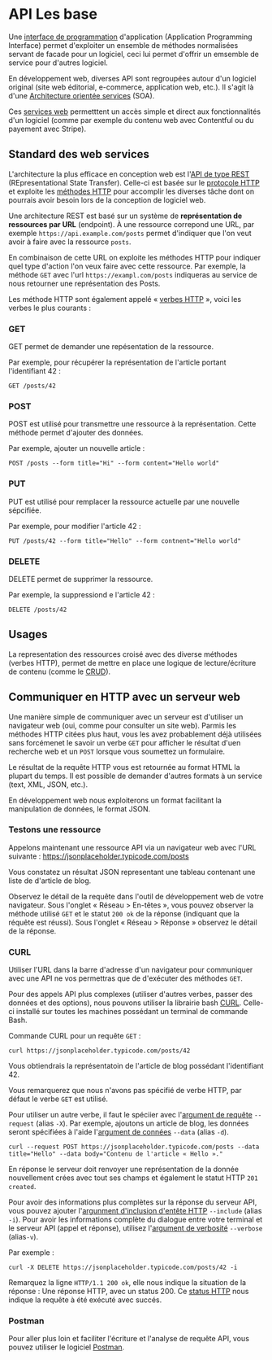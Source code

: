 # API Les base

Une [interface de programmation](https://fr.wikipedia.org/wiki/Interface_de_programmation) d'application (Application Programming Interface) permet d'exploiter un ensemble de méthodes normalisées servant de facade pour un logiciel, ceci lui permet d'offrir un emsemble de service pour d'autres logiciel.

En développement web, diverses API sont regroupées autour d'un logiciel original (site web éditorial, e-commerce, application web, etc.). Il s'agit là d'une [Architecture orientée services](https://fr.wikipedia.org/wiki/Architecture_orient%C3%A9e_services) (SOA).

Ces [services web](https://fr.wikipedia.org/wiki/Service_web) permetttent un accès simple et direct aux fonctionnalités d'un logiciel (comme par exemple du contenu web avec Contentful ou du payement avec Stripe).

## Standard des web services
L'architecture la plus efficace en conception web est l'[API de type REST](https://fr.wikipedia.org/wiki/Representational_state_transfer) (REpresentational State Transfer). Celle-ci est basée sur le [ protocole HTTP](https://fr.wikipedia.org/wiki/Hypertext_Transfer_Protocol) et exploite les [méthodes HTTP](https://fr.wikipedia.org/wiki/Hypertext_Transfer_Protocol#M%C3%A9thodes) pour accomplir les diverses tâche dont on pourrais avoir besoin lors de la conception de logiciel web.

Une architecture REST est basé sur un système de **représentation de ressources par URL** (endpoint). À une ressource correpond une URL, par exemple `https://api.example.com/posts` permet d'indiquer que l'on veut avoir à faire avec la ressource `posts`.

En combinaison de cette URL on exploite les méthodes HTTP pour indiquer quel type d'action l'on veux faire avec cette ressource. Par exemple, la méthode `GET` avec l'url `https://exampl.com/posts` indiqueras au service de nous retourner une représentation des Posts.

Les méthode HTTP sont également appelé « [verbes HTTP](https://developer.mozilla.org/fr/docs/Web/HTTP/M%C3%A9thode) », voici les verbes le plus courants : 

### GET
GET permet de demander une repésentation de la ressource.

Par exemple, pour récupérer la représentation de l'article portant l'identifiant 42 :

```
GET /posts/42
```

### POST
POST est utilisé pour transmettre une ressource à la représentation. Cette méthode permet d'ajouter des données.

Par exemple, ajouter un nouvelle article : 

```
POST /posts --form title="Hi" --form content="Hello world"
```

### PUT
PUT est utilisé pour remplacer la ressource actuelle par une nouvelle sépcifiée.

Par exemple, pour modifier l'article 42 : 

```
PUT /posts/42 --form title="Hello" --form contnent="Hello world"
```

### DELETE
DELETE permet de supprimer la ressource.

Par exemple, la suppressiond e l'article 42 :

```
DELETE /posts/42
```

## Usages
La representation des ressources croisé avec des diverse méthodes (verbes HTTP), permet de mettre en place une logique de lecture/écriture de contenu (comme le [CRUD](https://fr.wikipedia.org/wiki/CRUD)).

## Communiquer en HTTP avec un serveur web
Une manière simple de communiquer avec un serveur est d'utiliser un navigateur web (oui, comme pour consulter un site web). Parmis les méthodes HTTP citées plus haut, vous les avez probablement déjà utilisées sans forcémenet le savoir un verbe `GET` pour afficher le résultat d'uen recherche web et un `POST` lorsque vous soumettez un formulaire.

Le résultat de la requête HTTP vous est retournée au format HTML la plupart du temps. Il est possible de demander d'autres formats à un service (text, XML, JSON, etc.).

En développement web nous exploiterons un format facilitant la manipulation de données, le format JSON.

### Testons une ressource

Appelons maintenant une ressource API via un navigateur web avec l'URL suivante : https://jsonplaceholder.typicode.com/posts

Vous constatez un résultat JSON representant une tableau contenant une liste de d'article de blog.

Observez le détail de la requête dans l'outil de développement web de votre navigateur. Sous l'onglet « Réseau > En-têtes », vous pouvez observer la méthode utilisé `GET` et le statut `200 ok` de la réponse (indiquant que la réquête est réussi). Sous l'onglet « Réseau > Réponse » observez le détail de la réponse.

### CURL
Utiliser l'URL dans la barre d'adresse d'un navigateur pour communiquer avec une API ne vos permettras que de d'exécuter des méthodes `GET`.

Pour des appels API plus complexes (utiliser d'autres verbes, passer des données et des options), nous pouvons utiliser la librairie bash [CURL](https://curl.se/docs/manpage.html). Celle-ci installé sur toutes les machines possédant un terminal de commande Bash.

Commande CURL pour un requête `GET` :
```
curl https://jsonplaceholder.typicode.com/posts/42
```
Vous obtiendrais la représentatoin de l'article de blog possédant l'identifiant 42.

Vous remarquerez que nous n'avons pas spécifié de verbe HTTP, par défaut le verbe `GET` est utilisé.

Pour utiliser un autre verbe, il faut le spéciier avec l'[argument de requête](https://curl.se/docs/manpage.html#-X) `--request` (alias `-X`). Par exemple, ajoutons un article de blog, les données seront spécifiées à l'aide l'[argument de connées](https://curl.se/docs/manpage.html#-d) `--data` (alias `-d`).

```
curl --request POST https://jsonplaceholder.typicode.com/posts --data title="Hello" --data body="Contenu de l'article « Hello »."
```

En réponse le serveur doit renvoyer une représentation de la donnée nouvellement crées avec tout ses champs et également le statut HTTP `201 created`.

Pour avoir des informations plus complètes sur la réponse du serveur API, vous pouvez ajouter l'[argunment d'inclusion d'entête HTTP](https://curl.se/docs/manpage.html#-i) `--include` (alias `-i`). Pour avoir les informations complète du dialogue entre votre terminal et le serveur API  (appel et réponse), utilisez l'[argument de verbosité](https://curl.se/docs/manpage.html#-v) `--verbose` (alias`-v`).

Par exemple :
```
curl -X DELETE https://jsonplaceholder.typicode.com/posts/42 -i
```

Remarquez la ligne `HTTP/1.1 200 ok`, elle nous indique la situation de la réponse : Une réponse HTTP, avec un status 200. Ce [status HTTP](https://fr.wikipedia.org/wiki/Liste_des_codes_HTTP) nous indique la requête à été exécuté avec succés.


### Postman
Pour aller plus loin et faciliter l'écriture et l'analyse de requête API, vous pouvez utiliser le logiciel [Postman](https://www.postman.com/downloads/).
